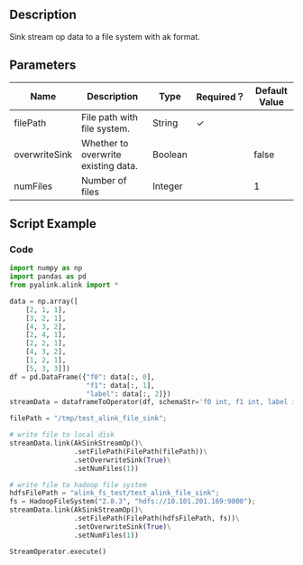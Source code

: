 ## Description
Sink stream op data to a file system with ak format.

## Parameters
| Name | Description | Type | Required？ | Default Value |
| --- | --- | --- | --- | --- |
| filePath | File path with file system. | String | ✓ |  |
| overwriteSink | Whether to overwrite existing data. | Boolean |  | false |
| numFiles | Number of files | Integer |  | 1 |

## Script Example

### Code
```python
import numpy as np
import pandas as pd
from pyalink.alink import *

data = np.array([
    [2, 1, 1],
    [3, 2, 1],
    [4, 3, 2],
    [2, 4, 1],
    [2, 2, 1],
    [4, 3, 2],
    [1, 2, 1],
    [5, 3, 3]])
df = pd.DataFrame({"f0": data[:, 0], 
                   "f1": data[:, 1],
                   "label": data[:, 2]})
streamData = dataframeToOperator(df, schemaStr='f0 int, f1 int, label int', op_type='stream')

filePath = "/tmp/test_alink_file_sink";

# write file to local disk
streamData.link(AkSinkStreamOp()\
				.setFilePath(FilePath(filePath))\
				.setOverwriteSink(True)\
				.setNumFiles(1))

# write file to hadoop file system
hdfsFilePath = "alink_fs_test/test_alink_file_sink";
fs = HadoopFileSystem("2.8.3", "hdfs://10.101.201.169:9000");
streamData.link(AkSinkStreamOp()\
				.setFilePath(FilePath(hdfsFilePath, fs))\
				.setOverwriteSink(True)\
				.setNumFiles(1))

StreamOperator.execute()
```

